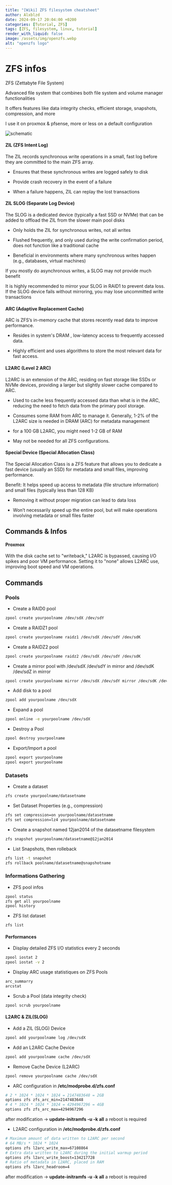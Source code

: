 ```yaml
---
title: "[Wiki] ZFS filesystem cheatsheet"
author: Alxblzd
date: 2024-09-17 20:04:00 +0200
categories: [Tutorial, ZFS]
tags: [ZFS, filesystem, linux, tutorial]
render_with_liquid: false
image: /assets/img/openzfs.webp
alt: "openzfs logo"
---
```


# ZFS infos
ZFS (Zettabyte File System) 

Advanced file system that combines both file system and volume manager functionalities

It offers features like data integrity checks, efficient storage, snapshots, compression, and more

I use it on proxmox & pfsense, more or less on a default configuration


![schematic](assets/img/zfs_structure.webp)

#### ZIL (ZFS Intent Log)
The ZIL records synchronous write operations in a small, fast log before they are committed to the main ZFS array.

- Ensures that these synchronous writes are logged safely to disk 

- Provide crash recovery in the event of a failure

- When a failure happens, ZIL can replay the lost transactions

#### ZIL SLOG (Separate Log Device)
The SLOG is a dedicated device (typically a fast SSD or NVMe) that can be added to offload the ZIL from the slower main pool disks

- Only holds the ZIL for synchronous writes, not all writes

- Flushed frequently, and only used during the write confirmation period, does not function like a traditional cache

- Beneficial in environments where many synchronous writes happen (e.g., databases, virtual machines)

If you mostly do asynchronous writes, a SLOG may not provide much benefit

It is highly recommended to mirror your SLOG in RAID1 to prevent data loss. If the SLOG device fails without mirroring, you may lose uncommitted write transactions


#### ARC (Adaptive Replacement Cache)
ARC is ZFS’s in-memory cache that stores recently read data to improve performance.

- Resides in system's DRAM , low-latency access to frequently accessed data.

- Highly efficient and uses algorithms to store the most relevant data for fast access.

#### L2ARC (Level 2 ARC)
L2ARC is an extension of the ARC, residing on fast storage like SSDs or NVMe devices, providing a larger but slightly slower cache compared to ARC.

- Used to cache less frequently accessed data than what is in the ARC, reducing the need to fetch data from the primary pool storage.

- Consumes some RAM from ARC to manage it. Generally, 1-2% of the L2ARC size is needed in DRAM (ARC) for metadata management

- for a 100 GB L2ARC, you might need 1-2 GB of RAM

- May not be needed for all ZFS configurations. 

#### Special Device (Special Allocation Class)
The Special Allocation Class is a ZFS feature that allows you to dedicate a fast device (usually an SSD) for metadata and small files, improving performance.

Benefit: It helps speed up access to metadata (file structure information) and small files (typically less than 128 KB)

- Removing it without proper migration can lead to data loss

- Won’t necessarily speed up the entire pool, but will make operations involving metadata or small files faster


## Commands & Infos


#### Proxmox

With the disk cache set to "writeback," L2ARC is bypassed, causing I/O spikes and poor VM performance. Setting it to "none" allows L2ARC use, improving boot speed and VM operations.

## Commands

### Pools
- Create a RAID0 pool
```bash
zpool create yourpoolname /dev/sdX /dev/sdY
```

- Create a RAIDZ1 pool
```bash
zpool create yourpoolname raidz1 /dev/sdX /dev/sdY /dev/sdK
```

- Create a RAIDZ2 pool
```bash
zpool create yourpoolname raidz2 /dev/sdX /dev/sdY /dev/sdK
```

- Create a mirror pool with /dev/sdX /dev/sdY in mirror and /dev/sdK /dev/sdZ in mirror
```bash
zpool create yourpoolname mirror /dev/sdX /dev/sdY mirror /dev/sdK /dev/sdZ
```

- Add disk to a pool
```bash
zpool add yourpoolname /dev/sdX
```
- Expand a pool
```bash
zpool online -e yourpoolname /dev/sdX
```

- Destroy a Pool
```bash
zpool destroy yourpoolname
```

- Export/Import a pool
```bash
zpool export yourpoolname
zpool export yourpoolname
```

### Datasets
- Create a dataset
```bash
zfs create yourpoolname/datasetname
```

- Set Dataset Properties (e.g., compression)
```bash
zfs set compression=on yourpoolname/datasetname
zfs set compression=lz4 yourpoolname/datasetname
```

- Create a snapshot named 12jan2014 of the datasetname filesystem
```bash
zfs snapshot yourpoolname/datasetname­@12­jan2014
```

- List Snapshots, then rolleback
```bash
zfs list -t snapshot
zfs rollback poolname/datasetname@snapshotname
```

### Informations Gathering
- ZFS pool infos
```bash
zpool status
zfs get all yourpoolname
zpool history
```

- ZFS list dataset
```bash
zfs list
```

#### Performances
- Display detailed ZFS I/O statistics every 2 seconds
```bash
zpool iostat 2
zpool iostat -v 2
```

- Display ARC usage statistiques on ZFS Pools
```bash
arc_summarry
arcstat
```

- Scrub a Pool (data integrity check)
```bash
zpool scrub yourpoolname
```

#### L2ARC & ZIL(SLOG)
- Add a ZIL (SLOG) Device
```bash
zpool add yourpoolname log /dev/sdX 
```

- Add an L2ARC Cache Device
```bash
zpool add yourpoolname cache /dev/sdX 
```

- Remove Cache Device (L2ARC)
```bash
zpool remove yourpoolname cache /dev/sdX 
```

- ARC configuration 
in **/etc/modprobe.d/zfs.conf**
```bash
# 2 * 1024 * 1024 * 1024 = 2147483648 = 2GB
options zfs zfs_arc_min=2147483648 
# 4 * 1024 * 1024 * 1024 = 4294967296 = 4GB
options zfs zfs_arc_max=4294967296
```
after modification -> **update-initramfs -u -k all**
a reboot is required

- L2ARC configuration
in **/etc/modprobe.d/zfs.conf**
```bash
# Maximum amount of data written to L2ARC per second
# 64 MB/s * 1024 * 1024
options zfs l2arc_write_max=67108864
# Extra data written to L2ARC during the initial warmup period
options zfs l2arc_write_boost=134217728
# Ratio of metadata in L2ARC, placed in RAM
options zfs l2arc_headroom=4
```
after modification -> **update-initramfs -u -k all**
a reboot is required